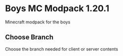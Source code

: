 # Boys MC Modpack 1.20.1

Minecraft modpack for the boys

## Choose Branch

Choose the branch needed for client or server contents
